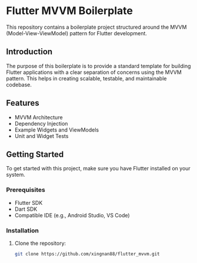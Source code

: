 # Flutter MVVM Boilerplate

This repository contains a boilerplate project structured around the MVVM (Model-View-ViewModel) pattern for Flutter development.

## Introduction

The purpose of this boilerplate is to provide a standard template for building Flutter applications with a clear separation of concerns using the MVVM pattern. This helps in creating scalable, testable, and maintainable codebase.

## Features

- MVVM Architecture
- Dependency Injection
- Example Widgets and ViewModels
- Unit and Widget Tests

## Getting Started

To get started with this project, make sure you have Flutter installed on your system.

### Prerequisites

- Flutter SDK
- Dart SDK
- Compatible IDE (e.g., Android Studio, VS Code)

### Installation

1. Clone the repository:
   ```sh
   git clone https://github.com/xingnan88/flutter_mvvm.git
